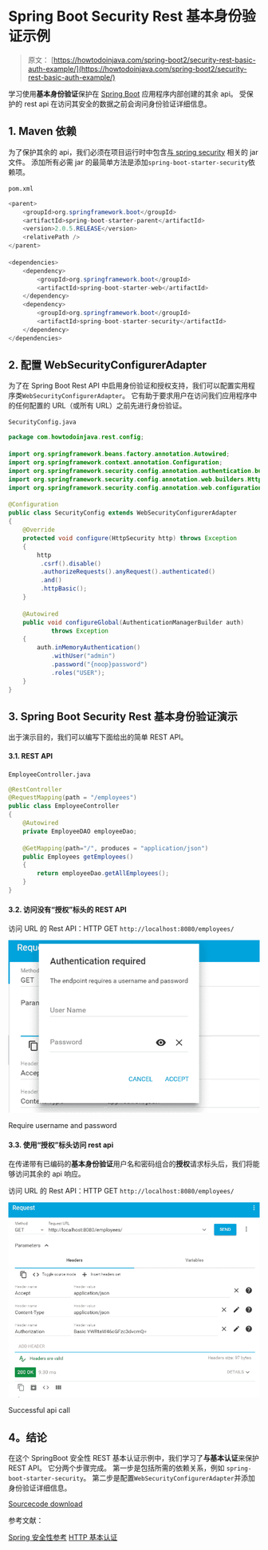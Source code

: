 # Spring Boot Security Rest 基本身份验证示例

> 原文： [https://howtodoinjava.com/spring-boot2/security-rest-basic-auth-example/](https://howtodoinjava.com/spring-boot2/security-rest-basic-auth-example/)

学习使用**基本身份验证**保护在 [Spring Boot](https://howtodoinjava.com/spring-boot-tutorials/) 应用程序内部创建的其余 api。 受保护的 rest api 在访问其安全的数据之前会询问身份验证详细信息。

## 1\. Maven 依赖

为了保护其余的 api，我们必须在项目运行时中包含[与 spring security](https://howtodoinjava.com/spring-security-tutorial/) 相关的 jar 文件。 添加所有必需 jar 的最简单方法是添加`spring-boot-starter-security`依赖项。

`pom.xml`

```java
<parent>
	<groupId>org.springframework.boot</groupId>
	<artifactId>spring-boot-starter-parent</artifactId>
	<version>2.0.5.RELEASE</version>
	<relativePath />
</parent>

<dependencies>
	<dependency>
		<groupId>org.springframework.boot</groupId>
		<artifactId>spring-boot-starter-web</artifactId>
	</dependency>
	<dependency>
		<groupId>org.springframework.boot</groupId>
		<artifactId>spring-boot-starter-security</artifactId>
	</dependency>
</dependencies>

```

## 2\. 配置 WebSecurityConfigurerAdapter

为了在 Spring Boot Rest API 中启用身份验证和授权支持，我们可以配置实用程序类`WebSecurityConfigurerAdapter`。 它有助于要求用户在访问我们应用程序中的任何配置的 URL（或所有 URL）之前先进行身份验证。

`SecurityConfig.java`

```java
package com.howtodoinjava.rest.config;

import org.springframework.beans.factory.annotation.Autowired;
import org.springframework.context.annotation.Configuration;
import org.springframework.security.config.annotation.authentication.builders.AuthenticationManagerBuilder;
import org.springframework.security.config.annotation.web.builders.HttpSecurity;
import org.springframework.security.config.annotation.web.configuration.WebSecurityConfigurerAdapter;

@Configuration
public class SecurityConfig extends WebSecurityConfigurerAdapter
{
    @Override
    protected void configure(HttpSecurity http) throws Exception 
    {
        http
         .csrf().disable()
         .authorizeRequests().anyRequest().authenticated()
         .and()
         .httpBasic();
    }

    @Autowired
    public void configureGlobal(AuthenticationManagerBuilder auth) 
            throws Exception 
    {
        auth.inMemoryAuthentication()
        	.withUser("admin")
        	.password("{noop}password")
        	.roles("USER");
    }
}

```

## 3\. Spring Boot Security Rest 基本身份验证演示

出于演示目的，我们可以编写下面给出的简单 REST API。

#### 3.1. REST API

`EmployeeController.java`

```java
@RestController
@RequestMapping(path = "/employees")
public class EmployeeController 
{
    @Autowired
    private EmployeeDAO employeeDao;

    @GetMapping(path="/", produces = "application/json")
    public Employees getEmployees() 
    {
        return employeeDao.getAllEmployees();
    }
}

```

#### 3.2. 访问没有“授权”标头的 REST API

访问 URL 的 Rest API：HTTP GET `http://localhost:8080/employees/`

![Require username and password](img/91555286248a01b8be14fad478be3942.jpg)

Require username and password

#### 3.3. 使用“授权”标头访问 rest api

在传递带有已编码的**基本身份验证**用户名和密码组合的**授权**请求标头后，我们将能够访问其余的 api 响应。

访问 URL 的 Rest API：HTTP GET `http://localhost:8080/employees/`

![Successful api call](img/3b9eccf9bb6f60809fa3ccebeafd0fa1.jpg)

Successful api call

## 4。结论

在这个 SpringBoot 安全性 REST 基本认证示例中，我们学习了**与基本认证**来保护 REST API。 它分两个步骤完成。 第一步是包括所需的依赖关系，例如 `spring-boot-starter-security`。 第二步是配置`WebSecurityConfigurerAdapter`并添加身份验证详细信息。

[Sourcecode download](https://howtodoinjava.com/wp-content/downloads/springboot-basicauth.zip)

参考文献：

[Spring 安全性参考](https://docs.spring.io/spring-security/site/docs/3.2.0.RC2/reference/htmlsingle/#jc)
[HTTP 基本认证](https://en.wikipedia.org/wiki/Basic_access_authentication)